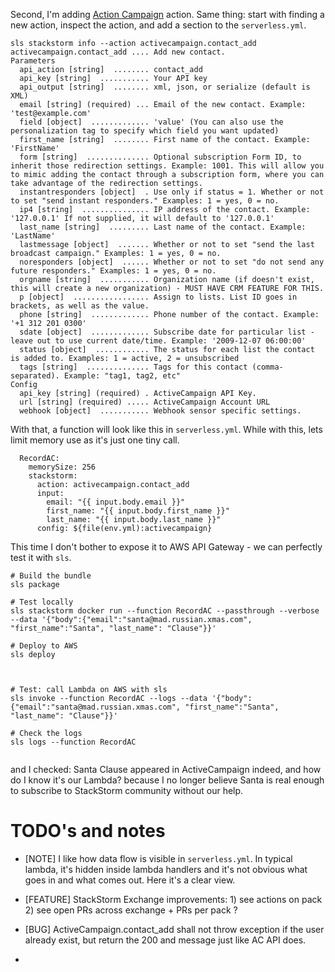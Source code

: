 

Second, I'm adding [Action Campaign](https://exchange.stackstorm.org/#activecampaign) action. 
Same thing: start with finding a new action, inspect the action, and add a section to the `serverless.yml`. 

```
sls stackstorm info --action activecampaign.contact_add
activecampaign.contact_add .... Add new contact.
Parameters
  api_action [string]  ........ contact_add
  api_key [string]  ........... Your API key
  api_output [string]  ........ xml, json, or serialize (default is XML)
  email [string] (required) ... Email of the new contact. Example: 'test@example.com'
  field [object]  ............. 'value' (You can also use the personalization tag to specify which field you want updated)
  first_name [string]  ........ First name of the contact. Example: 'FirstName'
  form [string]  .............. Optional subscription Form ID, to inherit those redirection settings. Example: 1001. This will allow you to mimic adding the contact through a subscription form, where you can take advantage of the redirection settings.
  instantresponders [object]  . Use only if status = 1. Whether or not to set "send instant responders." Examples: 1 = yes, 0 = no.
  ip4 [string]  ............... IP address of the contact. Example: '127.0.0.1' If not supplied, it will default to '127.0.0.1'
  last_name [string]  ......... Last name of the contact. Example: 'LastName'
  lastmessage [object]  ....... Whether or not to set "send the last broadcast campaign." Examples: 1 = yes, 0 = no.
  noresponders [object]  ...... Whether or not to set "do not send any future responders." Examples: 1 = yes, 0 = no.
  orgname [string]  ........... Organization name (if doesn't exist, this will create a new organization) - MUST HAVE CRM FEATURE FOR THIS.
  p [object]  ................. Assign to lists. List ID goes in brackets, as well as the value.
  phone [string]  ............. Phone number of the contact. Example: '+1 312 201 0300'
  sdate [object]  ............. Subscribe date for particular list - leave out to use current date/time. Example: '2009-12-07 06:00:00'
  status [object]  ............ The status for each list the contact is added to. Examples: 1 = active, 2 = unsubscribed
  tags [string]  .............. Tags for this contact (comma-separated). Example: "tag1, tag2, etc"
Config
  api_key [string] (required) . ActiveCampaign API Key.
  url [string] (required) ..... ActiveCampaign Account URL
  webhook [object]  ........... Webhook sensor specific settings.
```

With that, a function will look like this in `serverless.yml`. While with this, lets limit memory use as it's just one tiny call.

```yaml:
  RecordAC:
    memorySize: 256
    stackstorm:
      action: activecampaign.contact_add
      input:
        email: "{{ input.body.email }}"
        first_name: "{{ input.body.first_name }}"
        last_name: "{{ input.body.last_name }}"
      config: ${file(env.yml):activecampaign}
```  




This time I don't bother to expose it to AWS API Gateway - we can perfectly test it with `sls`. 

```
# Build the bundle
sls package

# Test locally 
sls stackstorm docker run --function RecordAC --passthrough --verbose --data '{"body":{"email":"santa@mad.russian.xmas.com", "first_name":"Santa", "last_name": "Clause"}}'

# Deploy to AWS 
sls deploy



# Test: call Lambda on AWS with sls 
sls invoke --function RecordAC --logs --data '{"body":{"email":"santa@mad.russian.xmas.com", "first_name":"Santa", "last_name": "Clause"}}'

# Check the logs
sls logs --function RecordAC


```

and I checked: Santa Clause appeared in ActiveCampaign indeed, and how do I know it's our Lambda? because I no longer believe Santa is real enough to subscribe to StackStorm community without our help. 



# TODO's and notes
* [NOTE] I like how data flow is visible in `serverless.yml`. In typical lambda, it's hidden inside lambda handlers and it's not obvious what goes in and what comes out. Here it's a clear view. 

* [FEATURE] StackStorm Exchange improvements: 1) see actions on pack 2) see open PRs across exchange + PRs per pack ? 


* [BUG] ActiveCampaign.contact_add shall not throw exception if the user already exist, but return the 200 and message just like AC API does. 
* 